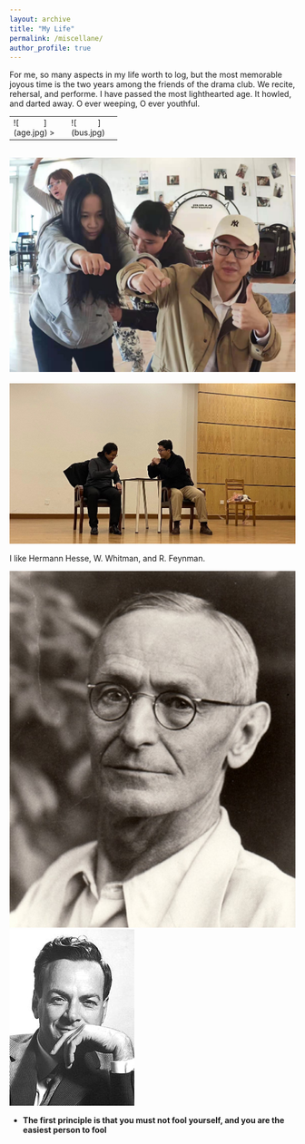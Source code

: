 ```yaml
---
layout: archive
title: "My Life"
permalink: /miscellane/
author_profile: true
---
```


For me, so many aspects in my life worth to log, but the most memorable joyous time is the two years among the friends of the drama club. We recite, rehersal, and performe. I have passed the most lighthearted age. It howled, and darted away. O ever weeping, O ever youthful.

<table><tr>
<td> ![<img border=0 width="50%"/>](age.jpg) ></td>
<td> ![<img border=0 width="50%"/>](bus.jpg)</td>
</tr></table>

![<img src="age.jpg" width="50%"/>](age.jpg)
![<img src="age.jpg" width="50%"/>](bus.jpg)
![<img src="age.jpg" width="50%"/>](allofus.jpg)
![<img src="age.jpg" width="50%"/>](meandhai.jpg)

I like Hermann Hesse, W. Whitman, and R. Feynman.

![<img src="hesse" width="50%"/>](hesse.jpg)
![<img src="feynman.jpg" width="50%"/>](feynman.jpg)

- **The first principle is that you must not fool yourself, and you are the easiest person to fool**
